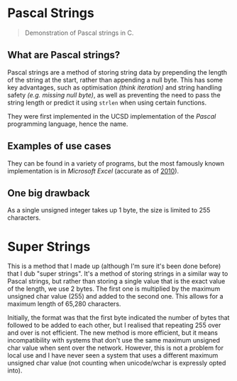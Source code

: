 # Pascal Strings
> Demonstration of Pascal strings in C.

## What are Pascal strings?

Pascal strings are a method of storing string data by prepending the length of the string at the start, rather than appending a null byte. This has some key advantages, such as optimisation *(think iteration)* and string handling safety *(e.g. missing null byte)*, as well as preventing the need to pass the string length or predict it using `strlen` when using certain functions.

They were first implemented in the UCSD implementation of the *Pascal* programming language, hence the name.

## Examples of use cases

They can be found in a variety of programs, but the most famously known implementation is in *Microsoft Excel* (accurate as of [2010](https://stackoverflow.com/questions/492384/how-to-find-the-size-of-an-array-from-a-pointer-pointing-to-the-first-element-a#comment3358256_492428)).

## One big drawback

As a single unsigned integer takes up 1 byte, the size is limited to 255 characters.

# Super Strings

This is a method that I made up (although I'm sure it's been done before) that I dub "super strings". It's a method of storing strings in a similar way to Pascal strings, but rather than storing a single value that is the exact value of the length, we use 2 bytes. The first one is multiplied by the maximum unsigned char value (255) and added to the second one. This allows for a maximum length of 65,280 characters.

Initially, the format was that the first byte indicated the number of bytes that followed to be added to each other, but I realised that repeating 255 over and over is not efficient. The new method is more efficient, but it means incompatibility with systems that don't use the same maximum unsigned char value when sent over the network. However, this is not a problem for local use and I have never seen a system that uses a different maximum unsigned char value (not counting when unicode/wchar is expressly opted into).
